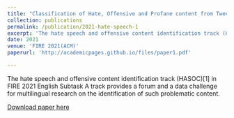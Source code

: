 ```yaml
---
title: "Classification of Hate, Offensive and Profane content from Tweets using an Ensemble of Deep Contextualized and Domain Specific Representations"
collection: publications
permalink: /publication/2021-hate-speech-1
excerpt: 'The hate speech and offensive content identification track (HASOC)[1] in FIRE 2021 English Subtask A track provides a forum and a data challenge for multilingual research on the identification of such problematic content.'
date: 2021
venue: 'FIRE 2021(ACM)'
paperurl: 'http://academicpages.github.io/files/paper1.pdf'

---
```

The hate speech and offensive content identification track
(HASOC)[1] in FIRE 2021 English Subtask A track provides a forum and a data challenge for multilingual
research on the identification of such problematic content.

[Download paper here](http://ceur-ws.org/Vol-3159/T1-48.pdf)

